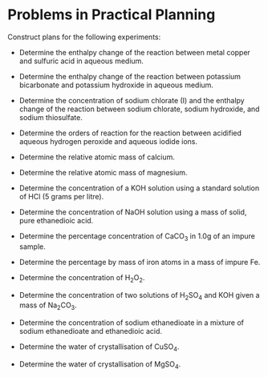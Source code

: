 # Problems in Practical Planning

Construct plans for the following experiments:

* Determine the enthalpy change of the reaction between metal copper and sulfuric acid in aqueous medium.
* Determine the enthalpy change of the reaction between potassium bicarbonate and potassium hydroxide in aqueous medium.
* Determine the concentration of sodium chlorate (I) and the enthalpy change of the reaction between sodium chlorate, sodium hydroxide, and sodium thiosulfate.


* Determine the orders of reaction for the reaction between acidified aqueous hydrogen peroxide and aqueous iodide ions.


* Determine the relative atomic mass of calcium.
* Determine the relative atomic mass of magnesium.


* Determine the concentration of a KOH solution using a standard solution of HCl (5 grams per litre).
* Determine the concentration of NaOH solution using a mass of solid, pure ethanedioic acid.
* Determine the percentage concentration of CaCO<sub>3</sub> in 1.0g of an impure sample.
* Determine the percentage by mass of iron atoms in a mass of impure Fe.
* Determine the concentration of H<sub>2</sub>O<sub>2</sub>.
* Determine the concentration of two solutions of H<sub>2</sub>SO<sub>4</sub> and KOH given a mass of Na<sub>2</sub>CO<sub>3</sub>.
* Determine the concentration of sodium ethanedioate in a mixture of sodium ethanedioate and ethanedioic acid.


* Determine the water of crystallisation of CuSO<sub>4</sub>.
* Determine the water of crystallisation of MgSO<sub>4</sub>.
